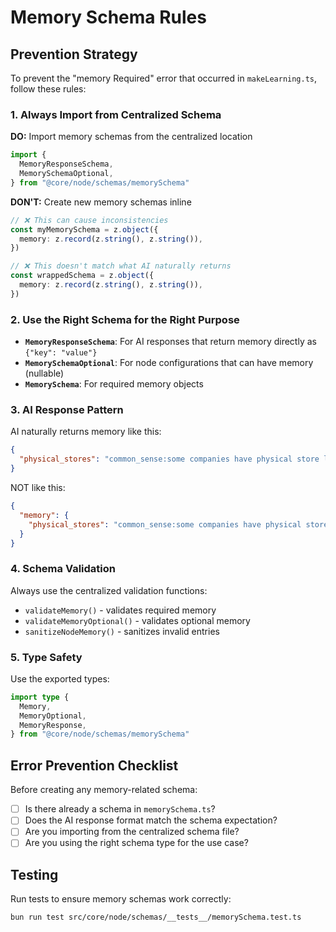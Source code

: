 # Memory Schema Rules

## Prevention Strategy

To prevent the "memory Required" error that occurred in `makeLearning.ts`, follow these rules:

### 1. Always Import from Centralized Schema

**DO:** Import memory schemas from the centralized location

```typescript
import {
  MemoryResponseSchema,
  MemorySchemaOptional,
} from "@core/node/schemas/memorySchema"
```

**DON'T:** Create new memory schemas inline

```typescript
// ❌ This can cause inconsistencies
const myMemorySchema = z.object({
  memory: z.record(z.string(), z.string()),
})

// ❌ This doesn't match what AI naturally returns
const wrappedSchema = z.object({
  memory: z.record(z.string(), z.string()),
})
```

### 2. Use the Right Schema for the Right Purpose

- **`MemoryResponseSchema`**: For AI responses that return memory directly as `{"key": "value"}`
- **`MemorySchemaOptional`**: For node configurations that can have memory (nullable)
- **`MemorySchema`**: For required memory objects

### 3. AI Response Pattern

AI naturally returns memory like this:

```json
{
  "physical_stores": "common_sense:some companies have physical store locations:1"
}
```

NOT like this:

```json
{
  "memory": {
    "physical_stores": "common_sense:some companies have physical store locations:1"
  }
}
```

### 4. Schema Validation

Always use the centralized validation functions:

- `validateMemory()` - validates required memory
- `validateMemoryOptional()` - validates optional memory
- `sanitizeNodeMemory()` - sanitizes invalid entries

### 5. Type Safety

Use the exported types:

```typescript
import type {
  Memory,
  MemoryOptional,
  MemoryResponse,
} from "@core/node/schemas/memorySchema"
```

## Error Prevention Checklist

Before creating any memory-related schema:

- [ ] Is there already a schema in `memorySchema.ts`?
- [ ] Does the AI response format match the schema expectation?
- [ ] Are you importing from the centralized schema file?
- [ ] Are you using the right schema type for the use case?

## Testing

Run tests to ensure memory schemas work correctly:

```bash
bun run test src/core/node/schemas/__tests__/memorySchema.test.ts
```
